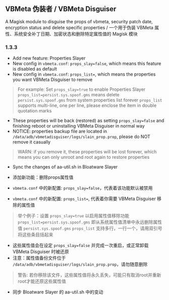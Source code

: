 ## VBMeta 伪装者 / VBMeta Disguiser

A Magisk module to disguise the props of vbmeta, security patch date, encryption status and delete specific properties / 一个用于伪装 VBMeta 属性、系统安全补丁日期、加密状态和删除特定属性值的 Magisk 模块

### 1.3.3

- Add new feature: Properties Slayer
- New config in `vbmeta.conf`: `props_slay=false`, which means this feature is disabled as default
- New config in `vbmeta.conf`: `props_list=`, which means the properties you want VBMeta Disguiser to remove
> For example: Set `props_slay=true` to enable Properties Slayer
> `props_list=persist.sys.spoof.gms` means delete `persist.sys.spoof.gms` from system properties list forever
> `props_list` supports multi-line, one per line, please enclose the item in double quotation marks
- These properties will be back (restored) as setting `props_slay=false` and finishing reboot or uninstalling VBMeta Disguiser in normal way
- NOTICE: properties backup file are located in `/data/adb/vbmetadisguiser/logs/slain_prop.prop`, please do NOT remove it casually
> WARN: if you remove it, these properties will be lost forever, which means you can only unroot and root again to restore properties
- Sync the changes of aa-util.sh in Bloatware Slayer

- 添加新功能：删除props属性值
- `vbmeta.conf` 中的新配置: `props_slay=false`，代表着该功能默认被禁用
- `vbmeta.conf` 中的新配置: `props_list=`, 代表着你需要 VBMeta Disguiser 移除的属性值
> 举个例子：设置 `props_slay=true` 以启用属性值移除功能
> `props_list=persist.sys.spoof.gms` 即从系统属性值清单中永远删除属性值 `persist.sys.spoof.gms` 
> `props_list` 支持多行，一行一个，请用双引号将这些条目括起来
- 这些属性值会在设定 `props_slay=false` 并完成一次重启，或正常卸载 VBMeta Disguiser 时被还原
- 注意：属性值备份文件位于 `/data/adb/vbmetadisguiser/logs/slain_prop.prop`，请勿随意删除
> 警告: 若你移除该文件，这些属性值将永久丢失，可能只有取消root并重新root才能还原这些属性值
- 同步 Bloatware Slayer 的 aa-util.sh 中的变动
